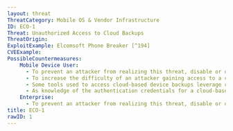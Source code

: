 ```yaml
---
layout: threat
ThreatCategory: Mobile OS & Vendor Infrastructure
ID: ECO-1
Threat: Unauthorized Access to Cloud Backups
ThreatOrigin:
ExploitExample: Elcomsoft Phone Breaker [^194]
CVEExample:
PossibleCountermeasures:
    Mobile Device User:
      - To prevent an attacker from realizing this threat, disable or do not enable cloud backups for the device, which can be accomplished either through mobile OS settings or for enterprises, MDM device policy settings.
      - To increase the difficulty of an attacker gaining access to a cloud service account, enable increased authentication requirements, such as two-factor authentication or step-up authentication when initally accessing the account from an unknown device.
      - Some tools used to access cloud-based device backups leverage cryptographic tokens left on computers or devices used to legitimately access the cloud service (e.g., iCloud); if it is believed an attacker has had access to any such system, invalidate any recovered tokens they may have recovered by changing the authentication credentials for the cloud service.
      - As knowledge of the authentication credentials for a cloud-based backup service may enable an attacker to gain access, protect cloud service authentication credentials from unauthorized disclosure.
    Enterprise:
      - To prevent an attacker from realizing this threat, disable or do not enable cloud backups for the device, which can be accomplished either through mobile OS settings or for enterprises, MDM device policy settings.
title: ECO-1
rawID: 1
---
```


